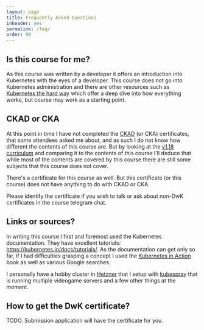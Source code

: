 ```yaml
---
layout: page
title: Frequently Asked Questions
inheader: yes
permalink: /faq/
order: 99
---
```


## Is this course for me? ##

As this course was written by a developer it offers an introduction into Kubernetes with the eyes of a developer. This course does not go into Kubernetes administration and there are other resources such as [Kubernetes the hard way](https://github.com/kelseyhightower/kubernetes-the-hard-way) which offer a deep dive into how everything works, but course may work as a starting point.

## CKAD or CKA ##

At this point in time I have not completed the [CKAD](https://www.cncf.io/certification/ckad/) (or CKA) certificates, that some attendees asked me about, and as such I do not know how different the contents of this course are. But by looking at the [v1.18 curriculum](https://github.com/cncf/curriculum/blob/master/CKAD_Curriculum_V1.18.pdf) and comparing it to the contents of this course I'll deduce that while most of the contents are covered by this course there are still some subjects that this course does not cover.

There's a certificate for this course as well. But this certificate (or this course) does not have anything to do with CKAD or CKA. 

Please identify the certificate if you wish to talk or ask about non-DwK certificates in the course telegram chat.

## Links or sources? ##

In writing this course I first and foremost used the Kubernetes documentation. They have excellent tutorials: <https://kubernetes.io/docs/tutorials/>.
As the documentation can get only so far, if I had difficulties grasping a concept I used the [Kubernetes in Action](https://www.manning.com/books/kubernetes-in-action) book as well as various Google searches.

I personally have a hobby cluster in [Hetzner](https://www.hetzner.com/) that I setup with [kubespray](https://github.com/kubernetes-sigs/kubespray) that is running multiple videogame servers and a few other things at the moment.

## How to get the DwK certificate? ##

TODO. Submission application will have the certificate for you.

